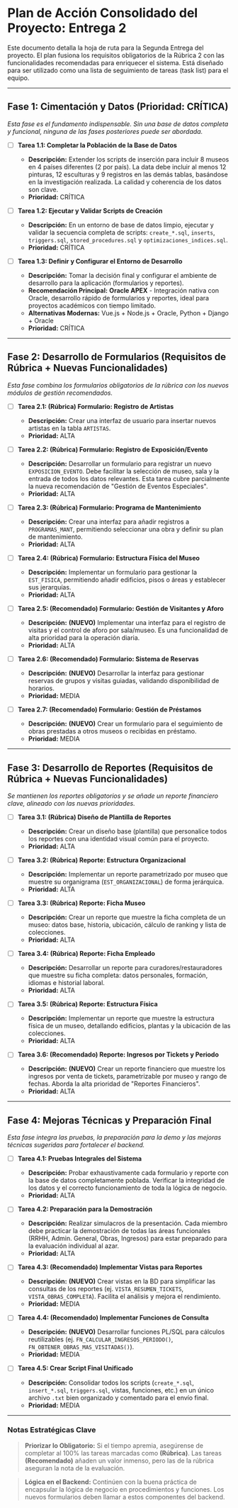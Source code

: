 # Plan de Acción Consolidado del Proyecto: Entrega 2

Este documento detalla la hoja de ruta para la Segunda Entrega del proyecto. El plan fusiona los requisitos obligatorios de la Rúbrica 2 con las funcionalidades recomendadas para enriquecer el sistema. Está diseñado para ser utilizado como una lista de seguimiento de tareas (task list) para el equipo.

---

## Fase 1: Cimentación y Datos (Prioridad: CRÍTICA)
*Esta fase es el fundamento indispensable. Sin una base de datos completa y funcional, ninguna de las fases posteriores puede ser abordada.*

- [ ] **Tarea 1.1: Completar la Población de la Base de Datos**
    - **Descripción:** Extender los scripts de inserción para incluir 8 museos en 4 países diferentes (2 por país). La data debe incluir al menos 12 pinturas, 12 esculturas y 9 registros en las demás tablas, basándose en la investigación realizada. La calidad y coherencia de los datos son clave.
    - **Prioridad:** CRÍTICA

- [ ] **Tarea 1.2: Ejecutar y Validar Scripts de Creación**
    - **Descripción:** En un entorno de base de datos limpio, ejecutar y validar la secuencia completa de scripts: `create_*.sql`, `inserts`, `triggers.sql`, `stored_procedures.sql` y `optimizaciones_indices.sql`.
    - **Prioridad:** CRÍTICA

- [ ] **Tarea 1.3: Definir y Configurar el Entorno de Desarrollo**
    - **Descripción:** Tomar la decisión final y configurar el ambiente de desarrollo para la aplicación (formularios y reportes). 
    - **Recomendación Principal:** **Oracle APEX** - Integración nativa con Oracle, desarrollo rápido de formularios y reportes, ideal para proyectos académicos con tiempo limitado.
    - **Alternativas Modernas:** Vue.js + Node.js + Oracle, Python + Django + Oracle
    - **Prioridad:** CRÍTICA

---

## Fase 2: Desarrollo de Formularios (Requisitos de Rúbrica + Nuevas Funcionalidades)
*Esta fase combina los formularios obligatorios de la rúbrica con los nuevos módulos de gestión recomendados.*

- [ ] **Tarea 2.1: (Rúbrica) Formulario: Registro de Artistas**
    - **Descripción:** Crear una interfaz de usuario para insertar nuevos artistas en la tabla `ARTISTAS`.
    - **Prioridad:** ALTA

- [ ] **Tarea 2.2: (Rúbrica) Formulario: Registro de Exposición/Evento**
    - **Descripción:** Desarrollar un formulario para registrar un nuevo `EXPOSICION_EVENTO`. Debe facilitar la selección de museo, sala y la entrada de todos los datos relevantes. Esta tarea cubre parcialmente la nueva recomendación de "Gestión de Eventos Especiales".
    - **Prioridad:** ALTA

- [ ] **Tarea 2.3: (Rúbrica) Formulario: Programa de Mantenimiento**
    - **Descripción:** Crear una interfaz para añadir registros a `PROGRAMAS_MANT`, permitiendo seleccionar una obra y definir su plan de mantenimiento.
    - **Prioridad:** ALTA

- [ ] **Tarea 2.4: (Rúbrica) Formulario: Estructura Física del Museo**
    - **Descripción:** Implementar un formulario para gestionar la `EST_FISICA`, permitiendo añadir edificios, pisos o áreas y establecer sus jerarquías.
    - **Prioridad:** ALTA

- [ ] **Tarea 2.5: (Recomendado) Formulario: Gestión de Visitantes y Aforo**
    - **Descripción:** **(NUEVO)** Implementar una interfaz para el registro de visitas y el control de aforo por sala/museo. Es una funcionalidad de alta prioridad para la operación diaria.
    - **Prioridad:** ALTA

- [ ] **Tarea 2.6: (Recomendado) Formulario: Sistema de Reservas**
    - **Descripción:** **(NUEVO)** Desarrollar la interfaz para gestionar reservas de grupos y visitas guiadas, validando disponibilidad de horarios.
    - **Prioridad:** MEDIA

- [ ] **Tarea 2.7: (Recomendado) Formulario: Gestión de Préstamos**
    - **Descripción:** **(NUEVO)** Crear un formulario para el seguimiento de obras prestadas a otros museos o recibidas en préstamo.
    - **Prioridad:** MEDIA

---

## Fase 3: Desarrollo de Reportes (Requisitos de Rúbrica + Nuevas Funcionalidades)
*Se mantienen los reportes obligatorios y se añade un reporte financiero clave, alineado con las nuevas prioridades.*

- [ ] **Tarea 3.1: (Rúbrica) Diseño de Plantilla de Reportes**
    - **Descripción:** Crear un diseño base (plantilla) que personalice todos los reportes con una identidad visual común para el proyecto.
    - **Prioridad:** ALTA

- [ ] **Tarea 3.2: (Rúbrica) Reporte: Estructura Organizacional**
    - **Descripción:** Implementar un reporte parametrizado por museo que muestre su organigrama (`EST_ORGANIZACIONAL`) de forma jerárquica.
    - **Prioridad:** ALTA

- [ ] **Tarea 3.3: (Rúbrica) Reporte: Ficha Museo**
    - **Descripción:** Crear un reporte que muestre la ficha completa de un museo: datos base, historia, ubicación, cálculo de ranking y lista de colecciones.
    - **Prioridad:** ALTA

- [ ] **Tarea 3.4: (Rúbrica) Reporte: Ficha Empleado**
    - **Descripción:** Desarrollar un reporte para curadores/restauradores que muestre su ficha completa: datos personales, formación, idiomas e historial laboral.
    - **Prioridad:** ALTA

- [ ] **Tarea 3.5: (Rúbrica) Reporte: Estructura Física**
    - **Descripción:** Implementar un reporte que muestre la estructura física de un museo, detallando edificios, plantas y la ubicación de las colecciones.
    - **Prioridad:** ALTA

- [ ] **Tarea 3.6: (Recomendado) Reporte: Ingresos por Tickets y Periodo**
    - **Descripción:** **(NUEVO)** Crear un reporte financiero que muestre los ingresos por venta de tickets, parametrizable por museo y rango de fechas. Aborda la alta prioridad de "Reportes Financieros".
    - **Prioridad:** ALTA

---

## Fase 4: Mejoras Técnicas y Preparación Final
*Esta fase integra las pruebas, la preparación para la demo y las mejoras técnicas sugeridas para fortalecer el backend.*

- [ ] **Tarea 4.1: Pruebas Integrales del Sistema**
    - **Descripción:** Probar exhaustivamente cada formulario y reporte con la base de datos completamente poblada. Verificar la integridad de los datos y el correcto funcionamiento de toda la lógica de negocio.
    - **Prioridad:** ALTA

- [ ] **Tarea 4.2: Preparación para la Demostración**
    - **Descripción:** Realizar simulacros de la presentación. Cada miembro debe practicar la demostración de todas las áreas funcionales (RRHH, Admin. General, Obras, Ingresos) para estar preparado para la evaluación individual al azar.
    - **Prioridad:** ALTA

- [ ] **Tarea 4.3: (Recomendado) Implementar Vistas para Reportes**
    - **Descripción:** **(NUEVO)** Crear vistas en la BD para simplificar las consultas de los reportes (ej. `VISTA_RESUMEN_TICKETS`, `VISTA_OBRAS_COMPLETA`). Facilita el análisis y mejora el rendimiento.
    - **Prioridad:** MEDIA

- [ ] **Tarea 4.4: (Recomendado) Implementar Funciones de Consulta**
    - **Descripción:** **(NUEVO)** Desarrollar funciones PL/SQL para cálculos reutilizables (ej. `FN_CALCULAR_INGRESOS_PERIODO()`, `FN_OBTENER_OBRAS_MAS_VISITADAS()`).
    - **Prioridad:** MEDIA

- [ ] **Tarea 4.5: Crear Script Final Unificado**
    - **Descripción:** Consolidar todos los scripts (`create_*.sql`, `insert_*.sql`, `triggers.sql`, vistas, funciones, etc.) en un único archivo `.txt` bien organizado y comentado para el envío final.
    - **Prioridad:** MEDIA

---

### Notas Estratégicas Clave

> **Priorizar lo Obligatorio:** Si el tiempo apremia, asegúrense de completar al 100% las tareas marcadas como **(Rúbrica)**. Las tareas **(Recomendado)** añaden un valor inmenso, pero las de la rúbrica aseguran la nota de la evaluación.

> **Lógica en el Backend:** Continúen con la buena práctica de encapsular la lógica de negocio en procedimientos y funciones. Los nuevos formularios deben llamar a estos componentes del backend.